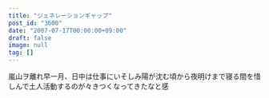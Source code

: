 ```yaml
---
title: "ジェネレーションギャップ"
post_id: "3600"
date: "2007-07-17T00:00:00+09:00"
draft: false
image: null
tag: []
---
```



嵐山ヲ離れ早一月、日中は仕事にいそしみ陽が沈む頃から夜明けまで寝る間を惜しんで土人活動するのが々きつくなってきたなと感
